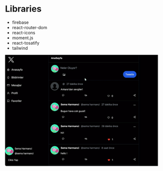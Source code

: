 # Libraries

- firebase
- react-router-dom
- react-icons
- moment.js
- react-tosatify
- tailwind

<img src="/public/Zight Recording 2024-07-28 at 06.42.28 PM.gif"/>